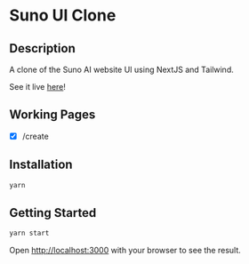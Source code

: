 # Suno UI Clone

## Description

A clone of the Suno AI website UI using NextJS and Tailwind.

See it live [here](https://suno-clone.vercel.app/create)!

## Working Pages

- [x] /create

## Installation

```bash
yarn
```

## Getting Started

```bash
yarn start
```

Open [http://localhost:3000](http://localhost:3000) with your browser to see the result.
